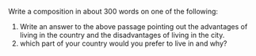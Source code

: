 Write a composition in about 300 words on one of the following:
1. Write an answer to the above passage pointing out the advantages of living in the country and the disadvantages of living in the city.
2. which part of your country would you prefer to live in and why?